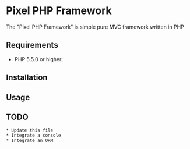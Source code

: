 Pixel PHP Framework
========================

The "Pixel PHP Framework" is simple pure MVC framework written in PHP



Requirements
------------

  * PHP 5.5.0 or higher;



Installation
------------


Usage
-----


TODO
-----

    * Update this file
    * Integrate a console
    * Integrate an ORM
